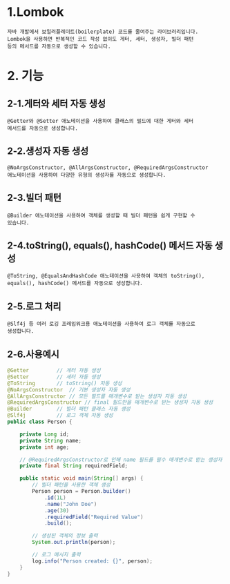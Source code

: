 # 1.Lombok
    자바 개발에서 보일러플레이트(boilerplate) 코드를 줄여주는 라이브러리입니다.
    Lombok을 사용하면 반복적인 코드 작성 없이도 게터, 세터, 생성자, 빌더 패턴 
    등의 메서드를 자동으로 생성할 수 있습니다.

# 2. 기능
## 2-1.게터와 세터 자동 생성
    @Getter와 @Setter 애노테이션을 사용하여 클래스의 필드에 대한 게터와 세터 
    메서드를 자동으로 생성합니다.

## 2-2.생성자 자동 생성
    @NoArgsConstructor, @AllArgsConstructor, @RequiredArgsConstructor 
    애노테이션을 사용하여 다양한 유형의 생성자를 자동으로 생성합니다.

## 2-3.빌더 패턴
    @Builder 애노테이션을 사용하여 객체를 생성할 때 빌더 패턴을 쉽게 구현할 수 
    있습니다.

## 2-4.toString(), equals(), hashCode() 메서드 자동 생성
    @ToString, @EqualsAndHashCode 애노테이션을 사용하여 객체의 toString(),
    equals(), hashCode() 메서드를 자동으로 생성합니다.

## 2-5.로그 처리
    @Slf4j 등 여러 로깅 프레임워크용 애노테이션을 사용하여 로그 객체를 자동으로 
    생성합니다.


## 2-6.사용예시
```java
@Getter         // 게터 자동 생성
@Setter         // 세터 자동 생성
@ToString       // toString() 자동 생성
@NoArgsConstructor  // 기본 생성자 자동 생성
@AllArgsConstructor // 모든 필드를 매개변수로 받는 생성자 자동 생성
@RequiredArgsConstructor // final 필드만을 매개변수로 받는 생성자 자동 생성
@Builder        // 빌더 패턴 클래스 자동 생성
@Slf4j          // 로그 객체 자동 생성
public class Person {

    private Long id;
    private String name;
    private int age;

    // @RequiredArgsConstructor로 인해 name 필드를 필수 매개변수로 받는 생성자 자동 생성
    private final String requiredField;

    public static void main(String[] args) {
        // 빌더 패턴을 사용한 객체 생성
        Person person = Person.builder()
            .id(1L)
            .name("John Doe")
            .age(30)
            .requiredField("Required Value")
            .build();

        // 생성된 객체의 정보 출력
        System.out.println(person);

        // 로그 메시지 출력
        log.info("Person created: {}", person);
    }
}
```